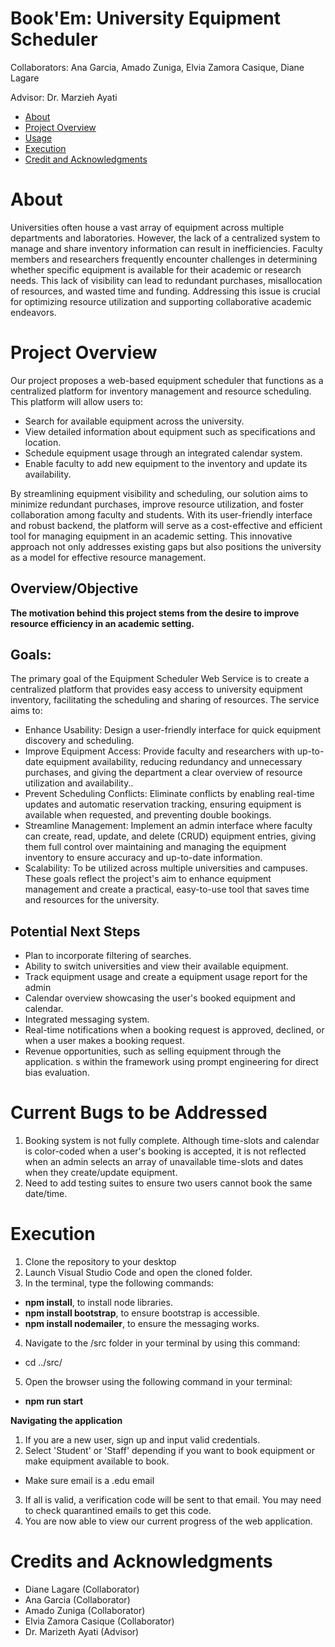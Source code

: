 # Book'Em: University Equipment Scheduler
Collaborators: Ana Garcia, Amado Zuniga, Elvia Zamora Casique, Diane Lagare

Advisor: Dr. Marzieh Ayati

- [About](#about)
- [Project Overview](#project-overview)
- [Usage](#usage)
- [Execution](#execution)
- [Credit and Acknowledgments](#credits-and-acknowledgments)
  
# About 
Universities often house a vast array of equipment across multiple departments and laboratories. However, the lack of a centralized system to manage and share inventory information can result in inefficiencies. Faculty members and researchers frequently encounter challenges in determining whether specific equipment is available for their academic or research needs. This lack of visibility can lead to redundant purchases, misallocation of resources, and wasted time and funding. Addressing this issue is crucial for optimizing resource utilization and supporting collaborative academic endeavors.

# Project Overview 
Our project proposes a web-based equipment scheduler that functions as a centralized platform for inventory management and resource scheduling. This platform will allow users to:
* Search for available equipment across the university.
* View detailed information about equipment such as specifications and location.
* Schedule equipment usage through an integrated calendar system.
* Enable faculty to add new equipment to the inventory and update its availability.

By streamlining equipment visibility and scheduling, our solution aims to minimize redundant purchases, improve resource utilization, and foster collaboration among faculty and students. With its user-friendly interface and robust backend, the platform will serve as a cost-effective and efficient tool for managing equipment in an academic setting. This innovative approach not only addresses existing gaps but also positions the university as a model for effective resource management.

## Overview/Objective
**The motivation behind this project stems from the desire to improve resource efficiency in an academic setting.**

## Goals:
The primary goal of the Equipment Scheduler Web Service is to create a centralized platform that provides easy access to university equipment inventory, facilitating the scheduling and sharing of resources. The service aims to:​
* Enhance Usability: Design a user-friendly interface for quick equipment discovery and scheduling.​
* Improve Equipment Access: Provide faculty and researchers with up-to-date equipment availability, reducing redundancy and unnecessary purchases, and giving the department a clear overview of resource utilization and availability..​
* Prevent Scheduling Conflicts: Eliminate conflicts by enabling real-time updates and automatic reservation tracking, ensuring equipment is available when requested, and preventing double bookings.​
* Streamline Management: Implement an admin interface where faculty can create, read, update, and delete (CRUD) equipment entries, giving them full control over maintaining and managing the equipment inventory to ensure accuracy and up-to-date information.​
* Scalability: To be utilized across multiple universities and campuses.​
These goals reflect the project's aim to enhance equipment management and create a practical, easy-to-use tool that saves time and resources for the university.

## Potential Next Steps
* Plan to incorporate filtering of searches.
* Ability to switch universities and view their available equipment.
* Track equipment usage and create a equipment usage report for the admin
*  ​Calendar overview showcasing the user's booked equipment and calendar.
*  Integrated messaging system.
*  Real-time notifications when a booking request is approved, declined, or when a user makes a booking request.
*  Revenue opportunities, such as selling equipment through the application.
s within the framework using prompt engineering for direct bias evaluation.

# Current Bugs to be Addressed
1. Booking system is not fully complete. Although time-slots and calendar is color-coded when a user's booking is accepted, it is not reflected when an admin selects an array of unavailable time-slots and dates when they create/update equipment.
2. Need to add testing suites to ensure two users cannot book the same date/time.

# Execution 
1. Clone the repository to your desktop
2. Launch Visual Studio Code and open the cloned folder. 
3. In the terminal, type the following commands:
* **npm install**, to install node libraries.
* **npm install bootstrap**, to ensure bootstrap is accessible.
* **npm install nodemailer**, to ensure the messaging works.
4. Navigate to the /src folder in your terminal by using this command:
* cd ../src/
5. Open the browser using the following command in your terminal:
* **npm run start**

**Navigating the application**
1. If you are a new user, sign up and input valid credentials.
2. Select 'Student' or 'Staff' depending if you want to book equipment or make equipment available to book.
* Make sure email is a .edu email
3. If all is valid, a verification code will be sent to that email. You may need to check quarantined emails to get this code.
4. You are now able to view our current progress of the web application.

# Credits and Acknowledgments
* Diane Lagare (Collaborator)
* Ana Garcia (Collaborator)
* Amado Zuniga (Collaborator)
* Elvia Zamora Casique (Collaborator)
* Dr. Marizeth Ayati (Advisor)
